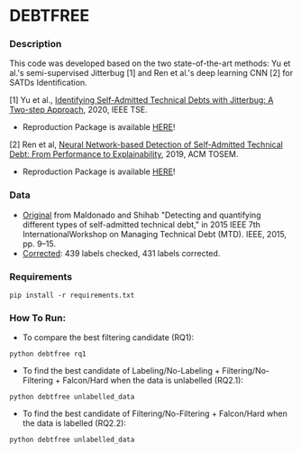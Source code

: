 # DEBTFREE

### Description

This code was developed based on the two state-of-the-art methods: Yu et al.'s semi-supervised Jitterbug [1] and  Ren et al.'s deep learning CNN [2] for SATDs Identification. 

[1] Yu et al., [Identifying Self-Admitted Technical Debts with Jitterbug: A Two-step Approach](https://arxiv.org/abs/2002.11049), 2020, IEEE TSE.
- Reproduction Package is available [HERE](https://github.com/ai-se/Jitterbug)!


[2] Ren et al, [Neural Network-based Detection of Self-Admitted Technical Debt: From Performance to Explainability](https://www.researchgate.net/publication/334752215_Neural_Network-based_Detection_of_Self-Admitted_Technical_Debt_From_Performance_to_Explainability), 2019, ACM TOSEM.
- Reproduction Package is available [HERE](https://github.com/HuyTu7/DebtFree/tree/main/CNN_SATD)!


### Data
 - [Original](https://github.com/ai-se/tech-debt/tree/master/data) from Maldonado and Shihab "Detecting and quantifying different types of self-admitted  technical  debt," in 2015 IEEE 7th InternationalWorkshop on Managing Technical Debt (MTD). IEEE, 2015, pp. 9–15.
 - [Corrected](https://github.com/HuyTu7/DebtFree/tree/main/new_data/corrected): 439 labels checked, 431 labels corrected.
 
### Requirements

```pip install -r requirements.txt```

### How To Run:

- To compare the best filtering candidate (RQ1):

```
python debtfree rq1
```

- To find the best candidate of Labeling/No-Labeling + Filtering/No-Filtering + Falcon/Hard  when the data is unlabelled (RQ2.1):

```
python debtfree unlabelled_data
```

- To find the best candidate of Filtering/No-Filtering + Falcon/Hard  when the data is labelled (RQ2.2):

```
python debtfree unlabelled_data
```
